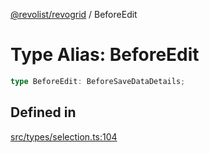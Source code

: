 [@revolist/revogrid](README.md) / BeforeEdit

# Type Alias: BeforeEdit

```ts
type BeforeEdit: BeforeSaveDataDetails;
```

## Defined in

[src/types/selection.ts:104](https://github.com/revolist/revogrid/blob/52c8861ed92574ba1d5817b32afec294ddb1f986/src/types/selection.ts#L104)
